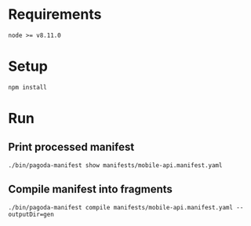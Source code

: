 # Requirements

`node >= v8.11.0`

# Setup
```
npm install
```

# Run

## Print processed manifest
```
./bin/pagoda-manifest show manifests/mobile-api.manifest.yaml
```

## Compile manifest into fragments
```
./bin/pagoda-manifest compile manifests/mobile-api.manifest.yaml --outputDir=gen

```
